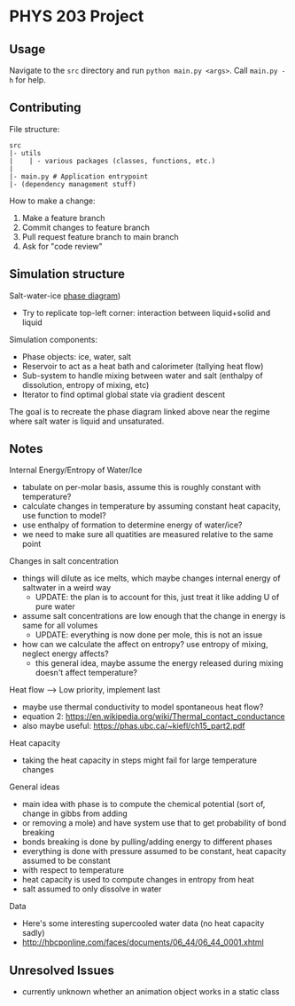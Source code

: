 # PHYS 203 Project

## Usage

Navigate to the `src` directory and run `python main.py <args>`. Call `main.py -h` for help.

## Contributing

File structure:
```
src
|- utils
|    | - various packages (classes, functions, etc.)
|
|- main.py # Application entrypoint
|- (dependency management stuff)
```

How to make a change:
1. Make a feature branch
2. Commit changes to feature branch
3. Pull request feature branch to main branch
4. Ask for "code review"

## Simulation structure

Salt-water-ice [phase diagram](https://www.tf.uni-kiel.de/matwis/amat/iss/kap_6/illustr/i6_2_2.html))
- Try to replicate top-left corner: interaction between liquid+solid and liquid

Simulation components:
- Phase objects: ice, water, salt
- Reservoir to act as a heat bath and calorimeter (tallying heat flow)
- Sub-system to handle mixing between water and salt (enthalpy of dissolution, entropy of mixing, etc)
- Iterator to find optimal global state via gradient descent

The goal is to recreate the phase diagram linked above near the regime where salt water is liquid and unsaturated.

## Notes

Internal Energy/Entropy of Water/Ice
- tabulate on per-molar basis, assume this is roughly constant with temperature?
- calculate changes in temperature by assuming constant heat capacity, use function to model?
- use enthalpy of formation to determine energy of water/ice?
- we need to make sure all quatities are measured relative to the same point

Changes in salt concentration
- things will dilute as ice melts, which maybe changes internal energy of saltwater in a weird way
    - UPDATE: the plan is to account for this, just treat it like adding U of pure water
- assume salt concentrations are low enough that the change in energy is same for all volumes
    - UPDATE: everything is now done per mole, this is not an issue
- how can we calculate the affect on entropy? use entropy of mixing, neglect energy affects?
    - this general idea, maybe assume the energy released during mixing doesn't affect temperature?

Heat flow --> Low priority, implement last
- maybe use thermal conductivity to model spontaneous heat flow?
- equation 2: https://en.wikipedia.org/wiki/Thermal_contact_conductance
- also maybe useful: https://phas.ubc.ca/~kiefl/ch15_part2.pdf

Heat capacity
- taking the heat capacity in steps might fail for large temperature changes

General ideas
- main idea with phase is to compute the chemical potential (sort of, change in gibbs from adding
- or removing a mole) and have system use that to get probability of bond breaking
- bonds breaking is done by pulling/adding energy to different phases
- everything is done with pressure assumed to be constant, heat capacity assumed to be constant
- with respect to temperature
- heat capacity is used to compute changes in entropy from heat
- salt assumed to only dissolve in water

Data
- Here's some interesting supercooled water data (no heat capacity sadly)
- http://hbcponline.com/faces/documents/06_44/06_44_0001.xhtml

## Unresolved Issues
- currently unknown whether an animation object works in a static class